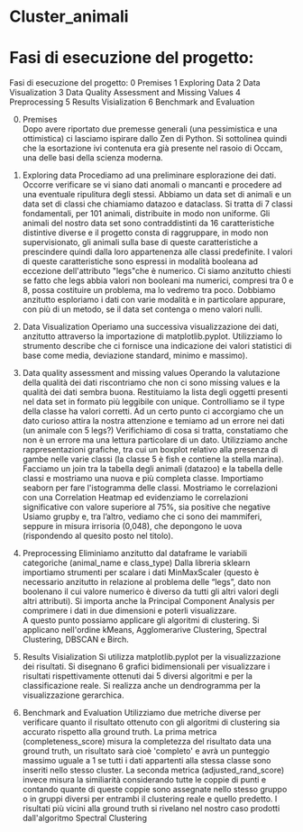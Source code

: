 # Cluster_animali

# Fasi di esecuzione del progetto:

Fasi di esecuzione del progetto:
0	Premises
1	Exploring Data
2	Data Visualization
3	Data Quality Assessment and Missing Values
4	Preprocessing
5	Results Visialization
6	Benchmark and Evaluation


0.	Premises  
Dopo avere riportato due premesse generali (una pessimistica e una ottimistica) ci lasciamo ispirare dallo Zen di Python. Si sottolinea quindi che la esortazione ivi contenuta era già presente nel rasoio di Occam, una delle basi della scienza moderna.

1.	 Exploring data
Procediamo ad una preliminare esplorazione dei dati. Occorre verificare se vi siano dati anomali o mancanti e procedere ad una eventuale ripulitura degli stessi.  Abbiamo un data set di animali e un data set di classi che chiamiamo datazoo e dataclass. Si tratta di 7 classi fondamentali, per 101 animali, distribuite in modo non uniforme. Gli animali del nostro data set sono contraddistinti da 16 caratteristiche distintive diverse e il progetto consta di raggruppare, in modo non supervisionato, gli animali sulla base di queste caratteristiche a prescindere quindi dalla loro appartenenza alle classi predefinite.
I valori di queste caratteristiche sono espressi in modalità booleana ad eccezione dell'attributo "legs"che è numerico. Ci siamo anzitutto chiesti se fatto che legs abbia valori non booleani ma numerici, compresi tra 0 e 8, possa costituire un problema, ma lo vedremo tra poco. 
Dobbiamo anzitutto esploriamo i dati con varie modalità e in particolare appurare, con più di un metodo, se il data set contenga o meno valori nulli.

2.	Data Visualization
Operiamo una successiva visualizzazione dei dati, anzitutto attraverso la importazione di matplotlib.pyplot. 
Utilizziamo lo strumento describe che ci fornisce una indicazione dei valori statistici di base come media, deviazione standard, minimo e massimo).

3.	Data quality assessment and missing values
Operando la valutazione della qualità dei dati riscontriamo che non ci sono missing values e la qualità dei dati sembra buona. 
Restituiamo la lista degli oggetti presenti nel data set in formato più leggibile con unique. Controlliamo se il type della classe ha valori corretti. 
Ad un certo punto ci accorgiamo che un dato curioso attira la nostra attenzione e temiamo ad un errore nei dati (un animale con 5 legs?) Verifichiamo di cosa si tratta, constatiamo che non è un errore ma una lettura particolare di un dato. Utilizziamo anche rappresentazioni grafiche, tra cui un boxplot relativo alla presenza di gambe nelle varie classi (la classe 5 è fish e contiene la stella marina).
Facciamo un join tra la tabella degli animali (datazoo) e la tabella delle classi e mostriamo una nuova e più completa classe. 
Importiamo seaborn per fare l'istogramma delle classi.
Mostriamo le correlazioni con una Correlation Heatmap ed evidenziamo le correlazioni significative con valore superiore al 75%, sia positive che negative
Usiamo grupby e, tra l’altro, vediamo che ci sono dei mammiferi, seppure in misura irrisoria (0,048), che depongono le uova (rispondendo al quesito posto nel titolo).

4.	Preprocessing
Eliminiamo anzitutto dal dataframe le variabili categoriche (animal_name e class_type)
Dalla libreria sklearn importiamo strumenti per scalare i dati MinMaxScaler (questo è necessario anzitutto in relazione al problema delle “legs”, dato non boolenano il cui valore numerico è diverso da tutti gli altri valori degli altri attributi).
Si importa anche la Principal Component Analysis per comprimere i dati in due dimensioni e poterli visualizzare.  
A questo punto possiamo applicare gli algoritmi di clustering. Si applicano nell'ordine kMeans, Agglomerarive Clustering, Spectral Clustering, DBSCAN e Birch. 

5.	Results Visialization
Si utilizza matplotlib.pyplot per la visualizzazione dei risultati. 
Si disegnano 6 grafici bidimensionali per visualizzare i risultati rispettivamente ottenuti dai 5 diversi algoritmi e per la classificazione reale.
Si realizza anche un dendrogramma per la visualizzazione gerarchica.

6.	Benchmark and Evaluation
Utilizziamo due metriche diverse per verificare quanto il risultato ottenuto con gli algoritmi di clustering sia accurato rispetto alla ground truth.
La prima metrica (completeness_score) misura la completezza del risultato data una ground truth, un risultato sarà cioè 'completo' e avrà un punteggio massimo uguale a 1 se tutti i dati appartenti alla stessa classe sono inseriti nello stesso cluster.
La seconda metrica (adjusted_rand_score) invece misura la similiarità considerando tutte le coppie di punti e contando quante di queste coppie sono assegnate nello stesso gruppo o in gruppi diversi per entrambi il clustering reale e quello predetto.
I risultati più vicini alla ground truth si rivelano nel nostro caso prodotti dall'algoritmo Spectral Clustering



